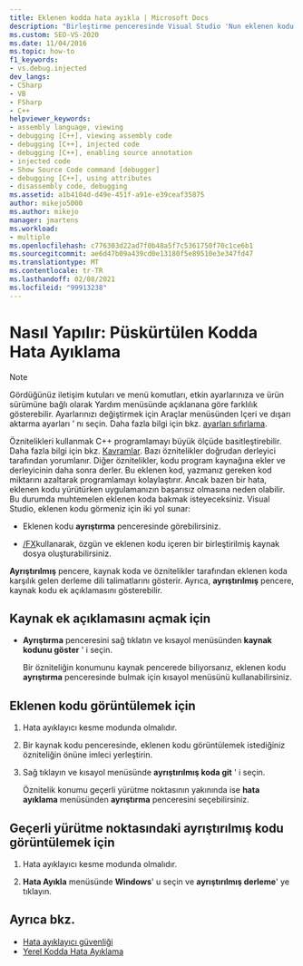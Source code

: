 ```yaml
---
title: Eklenen kodda hata ayıkla | Microsoft Docs
description: "Birleştirme penceresinde Visual Studio 'Nun eklenen kodu görüntülemek için sağladığı iki yolu öğrenin: 1). 2) eklenen ve özgün koda sahip bir kaynak dosyada."
ms.custom: SEO-VS-2020
ms.date: 11/04/2016
ms.topic: how-to
f1_keywords:
- vs.debug.injected
dev_langs:
- CSharp
- VB
- FSharp
- C++
helpviewer_keywords:
- assembly language, viewing
- debugging [C++], viewing assembly code
- debugging [C++], injected code
- debugging [C++], enabling source annotation
- injected code
- Show Source Code command [debugger]
- debugging [C++], using attributes
- disassembly code, debugging
ms.assetid: a1b4104d-d49e-451f-a91e-e39ceaf35875
author: mikejo5000
ms.author: mikejo
manager: jmartens
ms.workload:
- multiple
ms.openlocfilehash: c776303d22ad7f0b48a5f7c5361750f70c1ce6b1
ms.sourcegitcommit: ae6d47b09a439cd0e13180f5e89510e3e347fd47
ms.translationtype: MT
ms.contentlocale: tr-TR
ms.lasthandoff: 02/08/2021
ms.locfileid: "99913238"
---
```

# <a name="how-to-debug-injected-code"></a>Nasıl Yapılır: Püskürtülen Kodda Hata Ayıklama

> [!NOTE]
> Gördüğünüz iletişim kutuları ve menü komutları, etkin ayarlarınıza ve ürün sürümüne bağlı olarak Yardım menüsünde açıklanana göre farklılık gösterebilir. Ayarlarınızı değiştirmek için Araçlar menüsünden Içeri ve dışarı aktarma ayarları ' nı seçin. Daha fazla bilgi için bkz. [ayarları sıfırlama](../ide/environment-settings.md#reset-settings).

Öznitelikleri kullanmak C++ programlamayı büyük ölçüde basitleştirebilir. Daha fazla bilgi için bkz. [Kavramlar](/cpp/windows/attributed-programming-concepts). Bazı öznitelikler doğrudan derleyici tarafından yorumlanır. Diğer öznitelikler, kodu program kaynağına ekler ve derleyicinin daha sonra derler. Bu eklenen kod, yazmanız gereken kod miktarını azaltarak programlamayı kolaylaştırır. Ancak bazen bir hata, eklenen kodu yürütürken uygulamanızın başarısız olmasına neden olabilir. Bu durumda muhtemelen eklenen koda bakmak isteyeceksiniz. Visual Studio, eklenen kodu görmeniz için iki yol sunar:

- Eklenen kodu **ayrıştırma** penceresinde görebilirsiniz.

- [/FX](/cpp/build/reference/fx-merge-injected-code)kullanarak, özgün ve eklenen kodu içeren bir birleştirilmiş kaynak dosya oluşturabilirsiniz.

**Ayrıştırılmış** pencere, kaynak koda ve öznitelikler tarafından eklenen koda karşılık gelen derleme dili talimatlarını gösterir. Ayrıca, **ayrıştırılmış** pencere, kaynak kodu ek açıklamasını gösterebilir.

## <a name="to-turn-on-source-annotation"></a>Kaynak ek açıklamasını açmak için

- **Ayrıştırma** penceresini sağ tıklatın ve kısayol menüsünden **kaynak kodunu göster** ' i seçin.

     Bir özniteliğin konumunu kaynak pencerede biliyorsanız, eklenen kodu **ayrıştırma** penceresinde bulmak için kısayol menüsünü kullanabilirsiniz.

## <a name="to-view-injected-code"></a>Eklenen kodu görüntülemek için

1. Hata ayıklayıcı kesme modunda olmalıdır.

2. Bir kaynak kodu penceresinde, eklenen kodu görüntülemek istediğiniz özniteliğin önüne imleci yerleştirin.

3. Sağ tıklayın ve kısayol menüsünde **ayrıştırılmış koda git** ' i seçin.

     Öznitelik konumu geçerli yürütme noktasının yakınında ise **hata ayıklama** menüsünden **ayrıştırma** penceresini seçebilirsiniz.

## <a name="to-view-the-disassembly-code-at-the-current-execution-point"></a>Geçerli yürütme noktasındaki ayrıştırılmış kodu görüntülemek için

1. Hata ayıklayıcı kesme modunda olmalıdır.

2. **Hata Ayıkla** menüsünde **Windows**' u seçin ve **ayrıştırılmış derleme**' ye tıklayın.

## <a name="see-also"></a>Ayrıca bkz.

- [Hata ayıklayıcı güvenliği](../debugger/debugger-security.md)
- [Yerel Kodda Hata Ayıklama](../debugger/debugging-native-code.md)